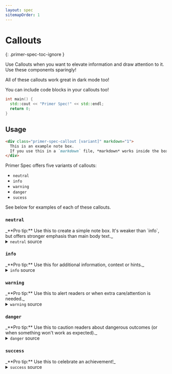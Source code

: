 ```yaml
---
layout: spec
sitemapOrder: 1
---
```


<!-- prettier-ignore-start -->
# Callouts
{: .primer-spec-toc-ignore }
<!-- prettier-ignore-end -->

Use Callouts when you want to elevate information and draw attention to it. Use these components sparingly!

<p class="primer-spec-callout success" markdown="1">
All of these callouts work great in dark mode too!
</p>

<div class="primer-spec-callout info" markdown="1">
You can include code blocks in your callouts too!

```c++
int main() {
  std::cout << "Primer Spec!" << std::endl;
  return 0;
}
```

</div>

## Usage

```markdown
<div class="primer-spec-callout [variant]" markdown="1">
  This is an example note box.
  If you use this in a `markdown` file, *markdown* works inside the box too!
</div>
```

Primer Spec offers five variants of callouts:

- `neutral`
- `info`
- `warning`
- `danger`
- `sucess`

See below for examples of each of these callouts.

### `neutral`

<div class="primer-spec-callout" markdown="1">
_**Pro tip:** Use this to create a simple note box. It's weaker than `info`, but offers stronger emphasis than main body text._
</div>

<details markdown="1">
  <summary><code>neutral</code> source</summary>
  
  ```markdown
<div class="primer-spec-callout" markdown="1">
  _**Pro tip:** Use this to create a simple note box. It's weaker than `info`, but offers stronger emphasis than main body text._
</div>
  ```
</details>

### `info`

<div class="primer-spec-callout info" markdown="1">
_**Pro tip:** Use this for additional information, context or hints._
</div>

<details markdown="1">
  <summary><code>info</code> source</summary>
  
  ```markdown
<div class="primer-spec-callout info" markdown="1">
  _**Pro tip:** Use this for additional information, context or hints._
</div>
  ```
</details>

### `warning`

<div class="primer-spec-callout warning" markdown="1">
_**Pro tip:** Use this to alert readers or when extra care/attention is needed._
</div>

<details markdown="1">
  <summary><code>warning</code> source</summary>
  
  ```markdown
<div class="primer-spec-callout warning" markdown="1">
  _**Pro tip:** Use this to alert readers or when extra care/attention is needed._
</div>
  ```
</details>

### `danger`

<div class="primer-spec-callout danger" markdown="1">
_**Pro tip:** Use this to caution readers about dangerous outcomes (or when something won't work as expected)._
</div>

<details markdown="1">
  <summary><code>danger</code> source</summary>
  
  ```markdown
<div class="primer-spec-callout danger" markdown="1">
  _**Pro tip:** Use this to caution readers about dangerous outcomes (or when something won't work as expected)._
</div>
  ```
</details>

### `success`

<div class="primer-spec-callout success" markdown="1">
_**Pro tip:** Use this to celebrate an achievement!_
</div>

<details markdown="1">
  <summary><code>success</code> source</summary>
  
  ```markdown
<div class="primer-spec-callout success" markdown="1">
  _**Pro tip:** Use this to celebrate an achievement!_
</div>
  ```
</details>
